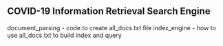 ## COVID-19 Information Retrieval Search Engine

document_parsing - code to create all_docs.txt file
index_engine - how to use all_docs.txt to build index and query
